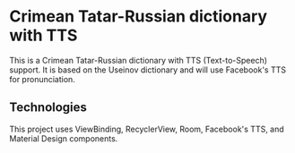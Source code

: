 # Crimean Tatar-Russian dictionary with TTS
This is a Crimean Tatar-Russian dictionary with TTS (Text-to-Speech) support. It is based on the Useinov dictionary and will use Facebook's TTS for pronunciation.

## Technologies
This project uses ViewBinding, RecyclerView, Room, Facebook's TTS, and Material Design components.
